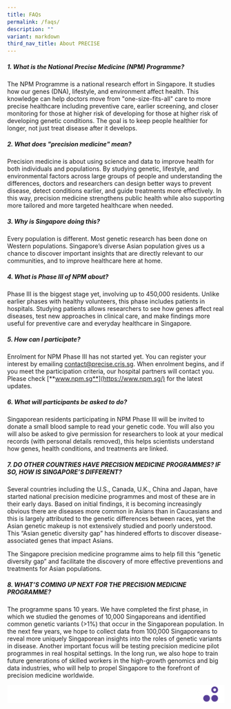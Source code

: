 ```yaml
---
title: FAQs
permalink: /faqs/
description: ""
variant: markdown
third_nav_title: About PRECISE
---
```

##### 1.  What is the National Precise Medicine (NPM) Programme?

The NPM Programme is a national research effort in Singapore. It studies how our genes (DNA), lifestyle, and environment affect health. This knowledge can help doctors move from "one-size-fits-all" care to more precise healthcare including preventive care, earlier screening, and closer monitoring for those at higher risk of developing for those at higher risk of developing genetic conditions. The goal is to keep people healthier for longer, not just treat disease after it develops.

##### 2. What does "precision medicine" mean?

Precision medicine is about using science and data to improve health for both individuals and populations. By studying genetic, lifestyle, and environmental factors across large groups of people and understanding the differences, doctors and researchers can design better ways to prevent disease, detect conditions earlier, and guide treatments more effectively. In this way, precision medicine strengthens public health while also supporting more tailored and more targeted healthcare when needed.

##### 3. Why is Singapore doing this?

Every population is different. Most genetic research has been done on Western populations. Singapore’s diverse Asian population gives us a chance to discover important insights that are directly relevant to our communities, and to improve healthcare here at home.

##### 4. What is Phase III of NPM about?

Phase III is the biggest stage yet, involving up to 450,000 residents. Unlike earlier phases with healthy volunteers, this phase includes patients in hospitals. Studying patients allows researchers to see how genes affect real diseases, test new approaches in clinical care, and make findings more useful for preventive care and everyday healthcare in Singapore.

##### 5. How can I participate?

Enrolment for NPM Phase III has not started yet. You can register your interest by emailing contact@precise.cris.sg. When enrolment begins, and if you meet the participation criteria, our hospital partners will contact you. Please check [**www.npm.sg**](https://www.npm.sg/) for the latest updates.

##### 6. What will participants be asked to do?

Singaporean residents participating in NPM Phase III will be invited to donate a small blood sample to read your genetic code. You will also you will also be asked to give permission for researchers to look at your medical records (with personal details removed), this helps scientists understand how genes, health conditions, and treatments are linked.

##### 7. DO OTHER COUNTRIES HAVE PRECISION MEDICINE PROGRAMMES? IF SO, HOW IS SINGAPORE’S DIFFERENT?

Several countries including the U.S., Canada, U.K., China and Japan, have started national precision medicine programmes and most of these are in their early days. Based on initial findings, it is becoming increasingly obvious there are diseases more common in Asians than in Caucasians and this is largely attributed to the genetic differences between races, yet the Asian genetic makeup is not extensively studied and poorly understood. This “Asian genetic diversity gap” has hindered efforts to discover disease-associated genes that impact Asians.

The Singapore precision medicine programme aims to help fill this “genetic diversity gap” and facilitate the discovery of more effective preventions and treatments for Asian populations.

##### 8. WHAT’S COMING UP NEXT FOR THE PRECISION MEDICINE PROGRAMME?

The programme spans 10 years. We have completed the first phase, in which we studied the genomes of 10,000 Singaporeans and identified common genetic variants (>1%) that occur in the Singaporean population. In the next few years, we hope to collect data from 100,000 Singaporeans to reveal more uniquely Singaporean insights into the roles of genetic variants in disease. Another important focus will be testing precision medicine pilot programmes in real hospital settings. In the long run, we also hope to train future generations of skilled workers in the high-growth genomics and big data industries, who will help to propel Singapore to the forefront of precision medicine worldwide.

![](/images/Banners/banners_page%20footer%203%20-%20purple.png)